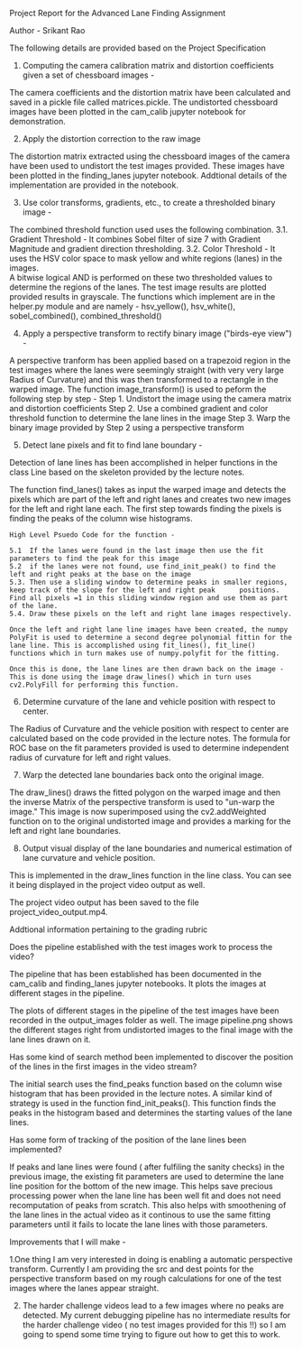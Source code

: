 Project Report for the Advanced Lane Finding Assignment 

Author - Srikant Rao 


The following details are provided based on the Project Specification 

1. Computing the camera calibration matrix and distortion coefficients given a set of chessboard images - 

The camera coefficients and the distortion matrix have been calculated and saved in a pickle file called matrices.pickle.
The undistorted chessboard images have been plotted in the cam_calib jupyter notebook for demonstration.

2. Apply the distortion correction to the raw image  

The distortion matrix extracted using the chessboard images of the camera have been used to undistort the test images provided. These images have been plotted in the finding_lanes jupyter notebook. Addtional details of the implementation are provided in the notebook. 

3. Use color transforms, gradients, etc., to create a thresholded binary image - 

The combined threshold function used uses the following combination.
	3.1. Gradient Threshold - It combines Sobel filter of size 7 with Gradient Magnitude and gradient direction thresholding. 
	3.2. Color Threshold - It uses the HSV color space to mask yellow and white regions (lanes) in the images. 	
A bitwise logical AND is performed on these two thresholded values to determine the regions of the lanes. 
The test image results are plotted provided results in grayscale. 
The functions which implement are in the helper.py module and are namely - 
hsv_yellow(), hsv_white(), sobel_combined(), combined_threshold()

4. Apply a perspective transform to rectify binary image ("birds-eye view") - 

A perspective tranform has been applied based on a trapezoid region in the test images where the lanes were seemingly straight (with very very large Radius of Curvature) and this was then transformed to a rectangle in the warped image. 
The function image_transform() is used to peform the following step by step - 
   Step 1. Undistort the image using the camera matrix and distortion coefficients
   Step 2. Use a combined gradient and color threshold function to determine the lane lines in the image
   Step 3. Warp the binary image provided by Step 2 using a perspective transform

5. Detect lane pixels and fit to find lane boundary - 

Detection of lane lines has been accomplished in helper functions in the class Line based on the skeleton provided by the lecture notes. 

The function find_lanes() takes as input the warped image and detects the pixels which are part of the left and right lanes and creates two new images for the left and right lane each. 
	The first step towards finding the pixels is finding the peaks of the column wise histograms.

	High Level Psuedo Code for the function - 

	5.1  If the lanes were found in the last image then use the fit parameters to find the peak for this image
	5.2  if the lanes were not found, use find_init_peak() to find the left and right peaks at the base on the image
	5.3. Then use a sliding window to determine peaks in smaller regions, keep track of the slope for the left and right peak      positions. Find all pixels =1 in this sliding window region and use them as part of the lane.
	5.4. Draw these pixels on the left and right lane images respectively. 

	Once the left and right lane line images have been created, the numpy PolyFit is used to determine a second degree polynomial fittin for the lane line. This is accomplished using fit_lines(), fit_line() functions which in turn makes use of numpy.polyfit for the fitting.

	Once this is done, the lane lines are then drawn back on the image - This is done using the image draw_lines() which in turn uses cv2.PolyFill for performing this function. 


6. Determine curvature of the lane and vehicle position with respect to center.

The Radius of Curvature and the vehicle position with respect to center are calculated based on the code provided in the lecture notes.
The formula for ROC base on the fit parameters provided is used to determine independent radius of curvature for left and right values. 

7. Warp the detected lane boundaries back onto the original image.

The draw_lines() draws the fitted polygon on the warped image and then the inverse Matrix of the perspective transform is used to "un-warp the image." This image is now superimposed using the cv2.addWeighted function on to the original undistorted image and provides a marking for the left and right lane boundaries. 

8. Output visual display of the lane boundaries and numerical estimation of lane curvature and vehicle position.

This is implemented in the draw_lines function in the line class. You can see it being displayed in the project video output as well. 

The project video output has been saved to the file project_video_output.mp4. 


Addtional information pertaining to the grading rubric 

Does the pipeline established with the test images work to process the video? 

The pipeline that has been established has been documented in the cam_calib and finding_lanes jupyter notebooks. It plots the images at different stages in the pipeline. 

The plots of different stages in the pipeline of the test images have been recorded in the output_images folder as well. The image pipeline.png shows the different stages right from undistorted images to the final image with the lane lines drawn on it. 

Has some kind of search method been implemented to discover the position of the lines in the first images in the video stream?

The initial search uses the find_peaks function based on the column wise histogram that has been provided in the lecture notes. A similar kind of strategy is used in the function find_init_peaks(). This function finds the peaks in the histogram based and determines the starting values of the lane lines. 

Has some form of tracking of the position of the lane lines been implemented?

If peaks and lane lines were found ( after fulfiling the sanity checks) in the previous image, the existing fit parameters are used to determine the lane line position for the bottom of the new image. This helps save precious processing power when the lane line has been well fit and does not need recomputation of peaks from scratch. 
This also helps with smoothening of the lane lines in the actual video as it continous to use the same fitting parameters until it fails to locate the lane lines with those parameters. 

Improvements that I will make -

1.One thing I am very interested in doing is enabling a automatic perspective transform. Currently I am providing the src and dest points for the perspective transform based on my rough calculations for one of the test images where the lanes appear straight. 

2. The harder challenge videos lead to a few images where no peaks are detected. My current debugging pipeline has no intermediate results for the harder challenge video ( no test images provided for this !!) so I am going to spend some time trying to figure out how to get this to work. 

